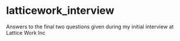 # latticework_interview
Answers to the final two questions given during my initial interview at Lattice Work Inc
